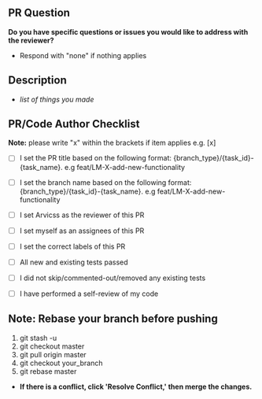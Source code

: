 ## PR Question
**Do you have specific questions or issues you would like to address with the reviewer?**
- Respond with "none" if nothing applies

## Description
- *list of things you made*

## PR/Code Author Checklist
**Note:** please write "x" within the brackets if item applies e.g. [x]

- [ ] I set the PR title based on the following format: {branch_type}/{task_id}-{task_name}. e.g feat/LM-X-add-new-functionality

- [ ] I set the branch name based on the following format: {branch_type}/{task_id}-{task_name}. e.g feat/LM-X-add-new-functionality

- [ ] I set Arvicss as the reviewer of this PR

- [ ] I set myself as an assignees of this PR

- [ ] I set the correct labels of this PR

- [ ] All new and existing tests passed

- [ ] I did not skip/commented-out/removed any existing tests

- [ ] I have performed a self-review of my code

## **Note:** Rebase your branch before pushing

1. git stash -u
2. git checkout master
3. git pull origin master
4. git checkout your_branch
5. git rebase master

- **If there is a conflict, click 'Resolve Conflict,' then merge the changes.**
